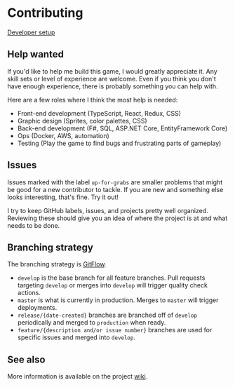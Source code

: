 # Contributing

[Developer setup](https://github.com/JamesFaix/Djambi-N/wiki/Developer-Setup#deploying-locally)

## Help wanted

If you'd like to help me build this game, I would greatly appreciate it. Any skill sets or level of experience are welcome. Even if you think you don't have enough experience, there is probably something you can help with.

Here are a few roles where I think the most help is needed:

- Front-end development (TypeScript, React, Redux, CSS)
- Graphic design (Sprites, color palettes, CSS)
- Back-end development (F#, SQL, ASP.NET Core, EntityFramework Core)
- Ops (Docker, AWS, automation)
- Testing (Play the game to find bugs and frustrating parts of gameplay)

## Issues

Issues marked with the label `up-for-grabs` are smaller problems that might be good for a new contributor to tackle. If you are new and something else looks interesting, that's fine. Try it out!

I try to keep GitHub labels, issues, and projects pretty well organized. Reviewing these should give you an idea of where the project is at and what needs to be done.

## Branching strategy

The branching strategy is [GitFlow](https://www.atlassian.com/git/tutorials/comparing-workflows/gitflow-workflow).

- `develop` is the base branch for all feature branches. Pull requests targeting `develop` or merges into `develop` will trigger quality check actions.
- `master` is what is currently in production. Merges to `master` will trigger deployments.
- `release/{date-created}` branches are branched off of `develop` periodically and merged to `production` when ready.
- `feature/{description and/or issue number}` branches are used for specific issues and merged into `develop`.

## See also

More information is available on the project [wiki](https://github.com/JamesFaix/Djambi-N/wiki).

